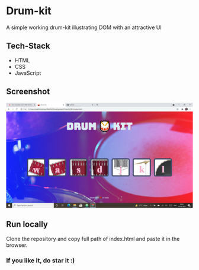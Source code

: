 # Drum-kit
A simple working drum-kit illustrating DOM with an attractive UI
## Tech-Stack
- HTML
- CSS
- JavaScript
## Screenshot
![Screenshot](https://github.com/Videh75/Drum-kit/blob/main/images/Screenshot%20(7).png)
## Run locally
Clone the repository and copy full path of index.html and paste it in the browser.
### If you like it, do star it :)
